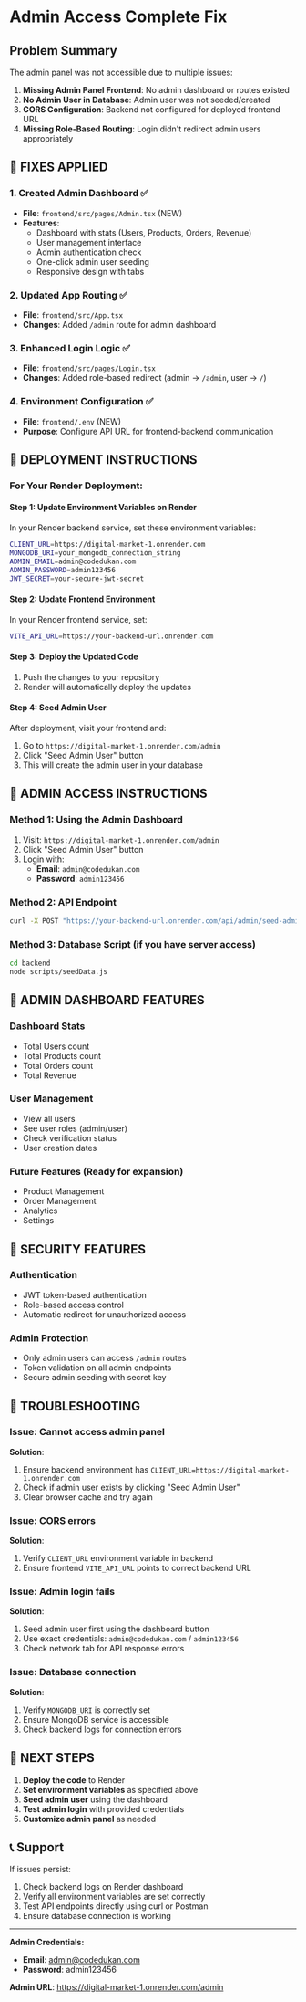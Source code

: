 # Admin Access Complete Fix

## Problem Summary
The admin panel was not accessible due to multiple issues:
1. **Missing Admin Panel Frontend**: No admin dashboard or routes existed
2. **No Admin User in Database**: Admin user was not seeded/created
3. **CORS Configuration**: Backend not configured for deployed frontend URL
4. **Missing Role-Based Routing**: Login didn't redirect admin users appropriately

## 🔧 **FIXES APPLIED**

### 1. **Created Admin Dashboard** ✅
- **File**: `frontend/src/pages/Admin.tsx` (NEW)
- **Features**:
  - Dashboard with stats (Users, Products, Orders, Revenue)
  - User management interface
  - Admin authentication check
  - One-click admin user seeding
  - Responsive design with tabs

### 2. **Updated App Routing** ✅
- **File**: `frontend/src/App.tsx`
- **Changes**: Added `/admin` route for admin dashboard

### 3. **Enhanced Login Logic** ✅
- **File**: `frontend/src/pages/Login.tsx`
- **Changes**: Added role-based redirect (admin → `/admin`, user → `/`)

### 4. **Environment Configuration** ✅
- **File**: `frontend/.env` (NEW)
- **Purpose**: Configure API URL for frontend-backend communication

## 🚀 **DEPLOYMENT INSTRUCTIONS**

### For Your Render Deployment:

#### **Step 1: Update Environment Variables on Render**
In your Render backend service, set these environment variables:
```bash
CLIENT_URL=https://digital-market-1.onrender.com
MONGODB_URI=your_mongodb_connection_string
ADMIN_EMAIL=admin@codedukan.com
ADMIN_PASSWORD=admin123456
JWT_SECRET=your-secure-jwt-secret
```

#### **Step 2: Update Frontend Environment**
In your Render frontend service, set:
```bash
VITE_API_URL=https://your-backend-url.onrender.com
```

#### **Step 3: Deploy the Updated Code**
1. Push the changes to your repository
2. Render will automatically deploy the updates

#### **Step 4: Seed Admin User**
After deployment, visit your frontend and:
1. Go to `https://digital-market-1.onrender.com/admin`
2. Click "Seed Admin User" button
3. This will create the admin user in your database

## 🔑 **ADMIN ACCESS INSTRUCTIONS**

### **Method 1: Using the Admin Dashboard**
1. Visit: `https://digital-market-1.onrender.com/admin`
2. Click "Seed Admin User" button
3. Login with:
   - **Email**: `admin@codedukan.com`
   - **Password**: `admin123456`

### **Method 2: API Endpoint**
```bash
curl -X POST "https://your-backend-url.onrender.com/api/admin/seed-admin?key=codedukan_seed_secret"
```

### **Method 3: Database Script** (if you have server access)
```bash
cd backend
node scripts/seedData.js
```

## 📱 **ADMIN DASHBOARD FEATURES**

### **Dashboard Stats**
- Total Users count
- Total Products count  
- Total Orders count
- Total Revenue

### **User Management**
- View all users
- See user roles (admin/user)
- Check verification status
- User creation dates

### **Future Features** (Ready for expansion)
- Product Management
- Order Management
- Analytics
- Settings

## 🔐 **SECURITY FEATURES**

### **Authentication**
- JWT token-based authentication
- Role-based access control
- Automatic redirect for unauthorized access

### **Admin Protection**
- Only admin users can access `/admin` routes
- Token validation on all admin endpoints
- Secure admin seeding with secret key

## 🐛 **TROUBLESHOOTING**

### **Issue: Cannot access admin panel**
**Solution**: 
1. Ensure backend environment has `CLIENT_URL=https://digital-market-1.onrender.com`
2. Check if admin user exists by clicking "Seed Admin User"
3. Clear browser cache and try again

### **Issue: CORS errors**
**Solution**: 
1. Verify `CLIENT_URL` environment variable in backend
2. Ensure frontend `VITE_API_URL` points to correct backend URL

### **Issue: Admin login fails**
**Solution**:
1. Seed admin user first using the dashboard button
2. Use exact credentials: `admin@codedukan.com` / `admin123456`
3. Check network tab for API response errors

### **Issue: Database connection**
**Solution**:
1. Verify `MONGODB_URI` is correctly set
2. Ensure MongoDB service is accessible
3. Check backend logs for connection errors

## 📝 **NEXT STEPS**

1. **Deploy the code** to Render
2. **Set environment variables** as specified above
3. **Seed admin user** using the dashboard
4. **Test admin login** with provided credentials
5. **Customize admin panel** as needed

## 📞 **Support**

If issues persist:
1. Check backend logs on Render dashboard
2. Verify all environment variables are set correctly
3. Test API endpoints directly using curl or Postman
4. Ensure database connection is working

---

**Admin Credentials:**
- **Email**: admin@codedukan.com  
- **Password**: admin123456

**Admin URL**: https://digital-market-1.onrender.com/admin